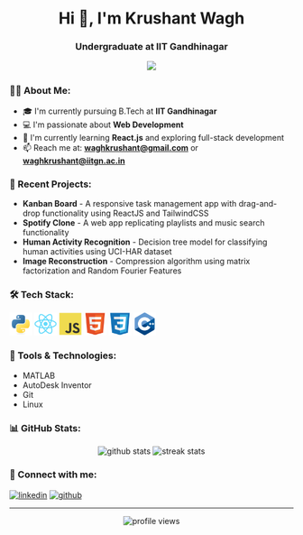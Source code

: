 <h1 align="center">Hi 👋, I'm Krushant Wagh</h1>
<h3 align="center"> Undergraduate at IIT Gandhinagar</h3>

<p align="center">
  <img src="https://readme-typing-svg.herokuapp.com?lines=Full+Stack+Developer;Materials+Engineering+Student;Always+learning+new+things" />
</p>

### 👨‍💻 About Me:
- 🎓 I'm currently pursuing B.Tech at **IIT Gandhinagar**
- 💻 I'm passionate about **Web Development** 
- 🌱 I'm currently learning **React.js** and exploring full-stack development
- 📫 Reach me at: **waghkrushant@gmail.com** or **waghkrushant@iitgn.ac.in**

### 🚀 Recent Projects:
- **Kanban Board** - A responsive task management app with drag-and-drop functionality using ReactJS and TailwindCSS
- **Spotify Clone** - A web app replicating playlists and music search functionality
- **Human Activity Recognition** - Decision tree model for classifying human activities using UCI-HAR dataset
- **Image Reconstruction** - Compression algorithm using matrix factorization and Random Fourier Features

### 🛠️ Tech Stack:
<p align="left">
<img src="https://raw.githubusercontent.com/devicons/devicon/master/icons/python/python-original.svg" alt="python" width="40" height="40"/>
<img src="https://raw.githubusercontent.com/devicons/devicon/master/icons/react/react-original.svg" alt="react" width="40" height="40"/>
<img src="https://raw.githubusercontent.com/devicons/devicon/master/icons/javascript/javascript-original.svg" alt="javascript" width="40" height="40"/>
<img src="https://raw.githubusercontent.com/devicons/devicon/master/icons/html5/html5-original.svg" alt="html5" width="40" height="40"/>
<img src="https://raw.githubusercontent.com/devicons/devicon/master/icons/css3/css3-original.svg" alt="css3" width="40" height="40"/>
<img src="https://raw.githubusercontent.com/devicons/devicon/master/icons/cplusplus/cplusplus-original.svg" alt="cplusplus" width="40" height="40"/>
</p>

### 🔧 Tools & Technologies:
- MATLAB
- AutoDesk Inventor
- Git
- Linux

### 📊 GitHub Stats:
<p align="center">
<img src="https://github-readme-stats.vercel.app/api?username=Krushan12&show_icons=true&theme=dark" alt="github stats" />
<img src="https://github-readme-streak-stats.herokuapp.com/?user=Krushan12&theme=dark" alt="streak stats" />
</p>

### 🤝 Connect with me:
<p align="left">
<a href="https://linkedin.com/in/krushant-wagh-703688228" target="blank"><img align="center" src="https://raw.githubusercontent.com/rahuldkjain/github-profile-readme-generator/master/src/images/icons/Social/linked-in-alt.svg" alt="linkedin" height="30" width="40" /></a>
<a href="https://github.com/Krushan12" target="blank"><img align="center" src="https://raw.githubusercontent.com/rahuldkjain/github-profile-readme-generator/master/src/images/icons/Social/github.svg" alt="github" height="30" width="40" /></a>
</p>

---
<p align="center">
  <img src="https://komarev.com/ghpvc/?username=Krushan12&label=Profile%20views&color=0e75b6&style=flat" alt="profile views" />
</p>
